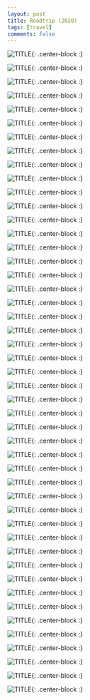 ```yaml
---
layout: post
title: Roadtrip (2020)
tags: [travel]
comments: false
---
```


![TITLE](https://i.imgur.com/s8pTyWx.jpg){: .center-block :}

![TITLE](https://i.imgur.com/sqdHyXB.jpg){: .center-block :}

![TITLE](https://i.imgur.com/e7AYtTJ.jpg){: .center-block :}

![TITLE](https://i.imgur.com/TUwTq7E.jpg){: .center-block :}

![TITLE](https://i.imgur.com/9ZQMaLv.jpg){: .center-block :}

![TITLE](https://i.imgur.com/4NL5ASi.jpg){: .center-block :}

![TITLE](https://i.imgur.com/U1AYyK1.jpg){: .center-block :}

![TITLE](https://i.imgur.com/vBxok8A.jpg){: .center-block :}

![TITLE](https://i.imgur.com/JXBl2Gv.jpg){: .center-block :}

![TITLE](https://i.imgur.com/f31qQD3.jpg){: .center-block :}

![TITLE](https://i.imgur.com/uuelnd2.jpg){: .center-block :}

![TITLE](https://i.imgur.com/1VnIf2b.jpg){: .center-block :}

![TITLE](https://i.imgur.com/CoUIud3.jpg){: .center-block :}

![TITLE](https://i.imgur.com/kCXM6nY.jpg){: .center-block :}

![TITLE](https://i.imgur.com/C7Smt1a.jpg){: .center-block :}

![TITLE](https://i.imgur.com/sIsvfuv.jpg){: .center-block :}

![TITLE](https://i.imgur.com/GzNqW7v.jpg){: .center-block :}

![TITLE](https://i.imgur.com/5OwCMMu.jpg){: .center-block :}

![TITLE](https://i.imgur.com/RalM5jM.jpg){: .center-block :}

![TITLE](https://i.imgur.com/bLLv5up.jpg){: .center-block :}

![TITLE](https://i.imgur.com/657hpJP.jpg){: .center-block :}

![TITLE](https://i.imgur.com/Hl84N8E.jpg){: .center-block :}

![TITLE](https://i.imgur.com/TLiPjYG.jpg){: .center-block :}

![TITLE](https://i.imgur.com/zODdGfB.jpg){: .center-block :}

![TITLE](https://i.imgur.com/pFE8hi4.jpg){: .center-block :}

![TITLE](https://i.imgur.com/0gHpl2q.jpg){: .center-block :}

![TITLE](https://i.imgur.com/9fwQ54l.jpg){: .center-block :}

![TITLE](https://i.imgur.com/GDfJFEW.jpg){: .center-block :}

![TITLE](https://i.imgur.com/Y1Y5NqV.jpg){: .center-block :}

![TITLE](https://i.imgur.com/aLOVlW6.jpg){: .center-block :}

![TITLE](https://i.imgur.com/w90vFjK.jpg){: .center-block :}

![TITLE](https://i.imgur.com/Fip1m1C.jpg){: .center-block :}

![TITLE](https://i.imgur.com/jx3oO0z.jpg){: .center-block :}

![TITLE](https://i.imgur.com/oynF5LA.jpg){: .center-block :}

![TITLE](https://i.imgur.com/13XNnCs.jpg){: .center-block :}

![TITLE](https://i.imgur.com/5seLPJB.jpg){: .center-block :}

![TITLE](https://i.imgur.com/LyV2fOq.jpg){: .center-block :}

![TITLE](https://i.imgur.com/bCRgJXz.jpg){: .center-block :}

![TITLE](https://i.imgur.com/w4cSlyk.jpg){: .center-block :}

![TITLE](https://i.imgur.com/CbZ0GtK.jpg){: .center-block :}

![TITLE](https://i.imgur.com/nYeVL60.jpg){: .center-block :}

![TITLE](https://i.imgur.com/ZJwh8cW.jpg){: .center-block :}

![TITLE](https://i.imgur.com/ZowvIOu.jpg){: .center-block :}

![TITLE](https://i.imgur.com/0OV17Fb.jpg){: .center-block :}

![TITLE](https://i.imgur.com/GcbKH69.jpg){: .center-block :}

![TITLE](https://i.imgur.com/4HnV6Dc.jpg){: .center-block :}

![TITLE](https://i.imgur.com/94difcW.jpg){: .center-block :}


